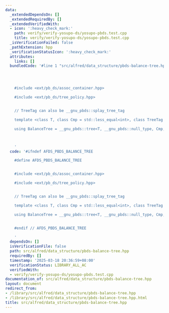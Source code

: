 ```yaml
---
data:
  _extendedDependsOn: []
  _extendedRequiredBy: []
  _extendedVerifiedWith:
  - icon: ':heavy_check_mark:'
    path: verify/verify-yosupo-ds/yosupo-pbds.test.cpp
    title: verify/verify-yosupo-ds/yosupo-pbds.test.cpp
  _isVerificationFailed: false
  _pathExtension: hpp
  _verificationStatusIcon: ':heavy_check_mark:'
  attributes:
    links: []
  bundledCode: '#line 1 "src/alfred/data_structure/pbds-balance-tree.hpp"




    #include <ext/pb_ds/assoc_container.hpp>

    #include <ext/pb_ds/tree_policy.hpp>


    // TreeTag can also be __gnu_pbds::splay_tree_tag

    template <class T, class Cmp = std::less_equal<int>, class TreeTag = __gnu_pbds::rb_tree_tag>

    using BalanceTree = __gnu_pbds::tree<T, __gnu_pbds::null_type, Cmp, TreeTag, __gnu_pbds::tree_order_statistics_node_update>;



    '
  code: '#ifndef AFDS_PBDS_BALANCE_TREE

    #define AFDS_PBDS_BALANCE_TREE


    #include <ext/pb_ds/assoc_container.hpp>

    #include <ext/pb_ds/tree_policy.hpp>


    // TreeTag can also be __gnu_pbds::splay_tree_tag

    template <class T, class Cmp = std::less_equal<int>, class TreeTag = __gnu_pbds::rb_tree_tag>

    using BalanceTree = __gnu_pbds::tree<T, __gnu_pbds::null_type, Cmp, TreeTag, __gnu_pbds::tree_order_statistics_node_update>;


    #endif // AFDS_PBDS_BALANCE_TREE

    '
  dependsOn: []
  isVerificationFile: false
  path: src/alfred/data_structure/pbds-balance-tree.hpp
  requiredBy: []
  timestamp: '2025-03-18 20:36:59+08:00'
  verificationStatus: LIBRARY_ALL_AC
  verifiedWith:
  - verify/verify-yosupo-ds/yosupo-pbds.test.cpp
documentation_of: src/alfred/data_structure/pbds-balance-tree.hpp
layout: document
redirect_from:
- /library/src/alfred/data_structure/pbds-balance-tree.hpp
- /library/src/alfred/data_structure/pbds-balance-tree.hpp.html
title: src/alfred/data_structure/pbds-balance-tree.hpp
---
```


